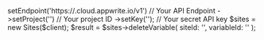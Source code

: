 <?php

use Appwrite\Client;
use Appwrite\Services\Sites;

$client = (new Client())
    ->setEndpoint('https://<REGION>.cloud.appwrite.io/v1') // Your API Endpoint
    ->setProject('<YOUR_PROJECT_ID>') // Your project ID
    ->setKey('<YOUR_API_KEY>'); // Your secret API key

$sites = new Sites($client);

$result = $sites->deleteVariable(
    siteId: '<SITE_ID>',
    variableId: '<VARIABLE_ID>'
);